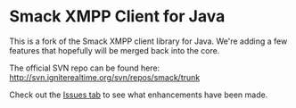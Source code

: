# Smack XMPP Client for Java

This is a fork of the Smack XMPP client library for Java.  We're adding a few features that 
hopefully will be merged back into the core.

The official SVN repo can be found here: http://svn.igniterealtime.org/svn/repos/smack/trunk

Check out the [Issues tab](https://github.com/EnerNOC/smack-xmpp/issues) to see what 
enhancements have been made.
